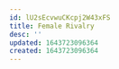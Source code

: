 ```yaml
---
id: lU2sEcvwuCKcpj2W43xFS
title: Female Rivalry
desc: ''
updated: 1643723096364
created: 1643723096364
---
```


